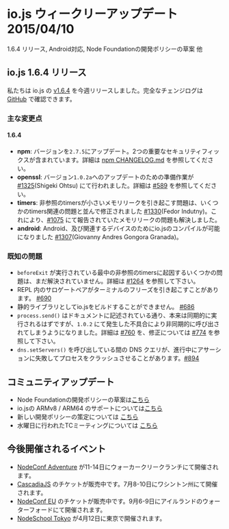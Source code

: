 # io.js ウィークリーアップデート 2015/04/10

1.6.4 リリース, Android対応, Node Foundationの開発ポリシーの草案 他

<!--
# io.js 1.6.4 release
-->

## io.js 1.6.4 リリース

<!--
This week we had one io.js release [v1.6.4](https://iojs.org/dist/v1.6.4/), complete changelog can be found [on GitHub](https://github.com/iojs/io.js/blob/v1.x/CHANGELOG.md).
-->

私たちは io.js の [v1.6.4](https://iojs.org/dist/v1.6.4/) を今週リリースしました。完全なチェンジログは [GitHub](https://github.com/iojs/io.js/blob/v1.x/CHANGELOG.md) で確認できます。

<!--
### Notable changes
-->

### 主な変更点

#### 1.6.4

<!--
* **npm**: upgrade npm to 2.7.5. See [npm CHANGELOG.md](https://github.com/npm/npm/blob/master/CHANGELOG.md#v275-2015-03-26) for details. Includes two important security fixes.
* **openssl**: preliminary work has been done for an upcoming upgrade to OpenSSL 1.0.2a [#1325](https://github.com/iojs/io.js/pull/1325) (Shigeki Ohtsu). See [#589](https://github.com/iojs/io.js/issues/589) for additional details.
* **timers**: a minor memory leak when timers are unreferenced was fixed, alongside some related timers issues [#1330](https://github.com/iojs/io.js/pull/1330) (Fedor Indutny). This appears to have fixed the remaining leak reported in [#1075](https://github.com/iojs/io.js/issues/1075).
* **android**: it is now possible to compile io.js for Android and related devices [#1307](https://github.com/iojs/io.js/pull/1307) (Giovanny Andres Gongora Granada).
-->

* **npm**: バージョンを`2.7.5`にアップデート。2つの重要なセキュリティフィックスが含まれています。詳細は [npm CHANGELOG.md](https://github.com/npm/npm/blob/master/CHANGELOG.md#v275-2015-03-26) を参照してください。
* **openssl**: バージョン`1.0.2a`へのアップデートのための準備作業が [#1325](https://github.com/iojs/io.js/pull/1325)(Shigeki Ohtsu) にて行われました。詳細は [#589](https://github.com/iojs/io.js/issues/589) を参照してください。
* **timers**: 非参照のtimersが小さいメモリリークを引き起こす問題は、いくつかのtimers関連の問題と並んで修正されました [#1330](https://github.com/iojs/io.js/pull/1330)(Fedor Indutny)。これにより、[#1075](https://github.com/iojs/io.js/issues/1075) にて報告されていたメモリリークの問題も解決しました。
* **android**: Android、及び関連するデバイスのためにio.jsのコンパイルが可能になりました [#1307](https://github.com/iojs/io.js/pull/1307)(Giovanny Andres Gongora Granada)。

<!--
### Known issues
-->

### 既知の問題

<!--
* Some problems with unreferenced timers running during `beforeExit` are still to be resolved. See [#1264](https://github.com/iojs/io.js/issues/1264).
* Surrogate pair in REPL can freeze terminal [#690](https://github.com/iojs/io.js/issues/690)
* Not possible to build io.js as a static library [#686](https://github.com/iojs/io.js/issues/686)
* `process.send()` is not synchronous as the docs suggest, a regression introduced in 1.0.2, see [#760](https://github.com/iojs/io.js/issues/760) and fix in [#774](https://github.com/iojs/io.js/issues/774)
* Calling `dns.setServers()` while a DNS query is in progress can cause the process to crash on a failed assertion [#894](https://github.com/iojs/io.js/issues/894)
-->

* `beforeExit` が実行されている最中の非参照のtimersに起因するいくつかの問題は、まだ解決されていません。詳細は [#1264](https://github.com/iojs/io.js/issues/1264) を参照して下さい。
* REPL 内のサロゲートペアがターミナルのフリーズを引き起こすことがあります。 [#690](https://github.com/iojs/io.js/issues/690)
* 静的ライブラリとしてio.jsをビルドすることができません。 [#686](https://github.com/iojs/io.js/issues/686)
* `process.send()` はドキュメントに記述されている通り、本来は同期的に実行されるはずですが、`1.0.2` にて発生した不具合により非同期的に呼び出されてしまうようになりました。詳細は [#760](https://github.com/iojs/io.js/issues/760) を、修正については [#774](https://github.com/iojs/io.js/issues/774) を参照して下さい。
* `dns.setServers()` を呼び出している間の DNS クエリが、進行中にアサーションに失敗してプロセスをクラッシュさせることがあります。[#894](https://github.com/iojs/io.js/issues/894)

<!--
### Community Updates
-->

## コミュニティアップデート

<!--
* [Node Foundation dev policy draft is [here](https://github.com/jasnell/dev-policy)
* ARMv8 / ARM64 [support](https://twitter.com/rvagg/status/586050873349939201) on io.js
* Continued work on a new dev policy for [node.js/io.js](https://github.com/jasnell/dev-policy)
* TC call from [Wednesday](https://www.youtube.com/watch?v=OjlK8k10oyo)
-->

* Node Foundationの開発ポリシーの草案は[こちら](https://github.com/jasnell/dev-policy)
* io.jsの ARMv8 / ARM64 のサポートについては[こちら](https://twitter.com/rvagg/status/586050873349939201)
* 新しい開発ポリシーの策定については [こちら](https://github.com/jasnell/dev-policy)
* 水曜日に行われたTCミーティングについては [こちら](https://www.youtube.com/watch?v=OjlK8k10oyo)

<!--
### Upcoming Events
-->

## 今後開催されるイベント
<!--
* [NodeConf Adventure](http://nodeconf.com/) for June 11th - 14th at Walker Creek Ranch, CA
* [CascadiaJS](http://2015.cascadiajs.com/) tickets are on sale, July 8th - 10th at Washington State
* [NodeConf EU](http://nodeconf.eu/) tickets are on sale, September 6th - 9th at Waterford, Ireland
* [nodeSchool Tokyo](http://nodejs.connpass.com/event/13182/) will be held in April 12th at Tokyo, Japan
-->

* [NodeConf Adventure](http://nodeconf.com/) が11-14日にウォーカークリークランチにて開催されます。
* [CascadiaJS](http://2015.cascadiajs.com/) のチケットが販売中です。7月8-10日にワシントン州にて開催されます。
* [NodeConf EU](http://nodeconf.eu/) のチケットが販売中です。9月6-9日にアイルランドのウォーターフォードにて開催されます。
* [NodeSchool Tokyo](http://nodejs.connpass.com/event/13182/) が4月12日に東京で開催されます。
